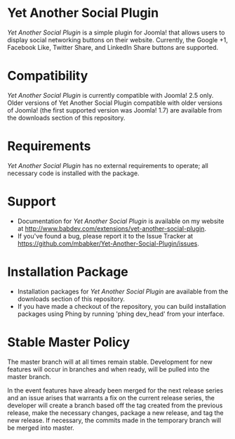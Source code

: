 Yet Another Social Plugin
===============
*Yet Another Social Plugin* is a simple plugin for Joomla! that allows users to display social networking buttons on their website.  Currently, the Google +1, Facebook Like, Twitter Share, and LinkedIn Share buttons are supported.

Compatibility
===============
*Yet Another Social Plugin* is currently compatible with Joomla! 2.5 only.  Older versions of Yet Another Social Plugin compatible with older versions of Joomla! (the first supported version was Joomla! 1.7) are available from the downloads section of this repository.

Requirements
===============
*Yet Another Social Plugin* has no external requirements to operate; all necessary code is installed with the package.

Support
===============
* Documentation for *Yet Another Social Plugin* is available on my website at http://www.babdev.com/extensions/yet-another-social-plugin.
* If you've found a bug, please report it to the Issue Tracker at https://github.com/mbabker/Yet-Another-Social-Plugin/issues.

Installation Package
===============
* Installation packages for *Yet Another Social Plugin* are available from the downloads section of this repository.
* If you have made a checkout of the repository, you can build installation packages using Phing by running 'phing dev_head' from your interface.

Stable Master Policy
===============
The master branch will at all times remain stable.  Development for new features will occur in branches and when ready, will be pulled into the master branch.

In the event features have already been merged for the next release series and an issue arises that warrants a fix on the current release series, the developer will create a branch based off the tag created from the previous release, make the necessary changes, package a new release, and tag the new release.  If necessary, the commits made in the temporary branch will be merged into master.
